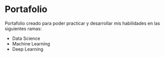 # Portafolio

Portafolio  creado para poder practicar y desarrollar mis habilidades en las siguientes ramas:
 - Data Science
 - Machine Learning
 - Deep Learning
